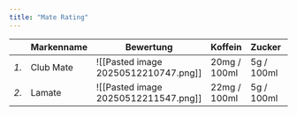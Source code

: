 ```yaml
---
title: "Mate Rating"
---
```


|      | **Markenname** | **Bewertung**                        | Koffein      | Zucker     | Verpackung        |
| ---- | -------------- | ------------------------------------ | ------------ | ---------- | ----------------- |
| *1.* | Club Mate      | ![[Pasted image 20250512210747.png]] | 20mg / 100ml | 5g / 100ml | 0,5 l Glasflasche |
| *2.* | Lamate         | ![[Pasted image 20250512211547.png]] | 22mg / 100ml | 5g / 100ml | 0,33 l            |
